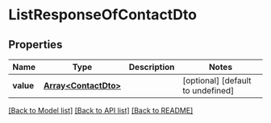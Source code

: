 
# ListResponseOfContactDto

## Properties
Name | Type | Description | Notes
------------ | ------------- | ------------- | -------------
**value** | [**Array&lt;ContactDto&gt;**](ContactDto.md) |  | [optional] [default to undefined]



[[Back to Model list]](README.md#documentation-for-models) [[Back to API list]](README.md#documentation-for-api-endpoints) [[Back to README]](README.md)
